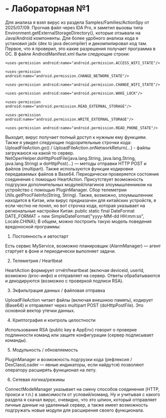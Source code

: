 # - Лабораторная №1
Для анализа я взял вирус из раздела Samples/Families/ActionSpy от 2025/07/09.
Прогнав файл через IDA Pro, я заметил вызовы типа Environment.getExternalStorageDirectory(), которые отзывали на Java/Android компоненты.
Для более удобного анализа кода я установил jadx (dex to java decompiler) и декомпилировал код там.
Первое, что я проверил, это какие разрешения получает программа в ОС. В файле AndroidManifest.xml были следующие строки:
<uses-permission android:name="android.permission.INTERNET"/>
    <uses-permission android:name="android.permission.ACCESS_NETWORK_STATE"/>

    <uses-permission android:name="android.permission.ACCESS_WIFI_STATE"/>

    <uses-permission android:name="android.permission.CHANGE_NETWORK_STATE"/>

    <uses-permission android:name="android.permission.CHANGE_WIFI_STATE"/>

    <uses-permission android:name="android.permission.WAKE_LOCK"/>

    <uses-permission android:name="android.permission.READ_EXTERNAL_STORAGE"/>

    <uses-permission android:name="android.permission.WRITE_EXTERNAL_STORAGE"/>

    <uses-permission android:name="android.permission.READ_PHONE_STATE"/>
Выходит, вирус получает полный доступ к нужным ему функциям.
Также я увидел следующие подозрительные строчки кода: UploadFileAction.go() / UploadFileAction.onNetworkReturn(...) - файлы загружаюся на какой то сервер. NetOperHelper.doHttpPostFile(java.lang.String, java.lang.String, java.lang.String) и doHttpPost(...) — методы отправки HTTP POST и файлов (multipart). Также используются функции кодировки передаваемых файлов в Base64.
Периодически проверяется состояние соединения с помощью HeartAction. Присутствует возможность подгрузки дополнительных модулей/плагинов злоумышленником на устройство с помощью PluginManager. Сбор телеметрии Utils.getProcFileInfo(String, String).
Также, возможно, злоумышленник находится в Китае, или вирус предназачен для китайских устройств, я если честно не понял, но вот строчка кода, которая указывает на региональные настройки Китая:
public static final DateFormat DATE_FORMAT = new SimpleDateFormat("yyyy-MM-dd HH:mm:ss", Locale.CHINA);
В общем, можно построить такую модель поведения вредоносной программы:
1. Постоянность и автостарт

Есть сервис MyService, возможно планировщик (AlarmManager) — агент стартует в фоне и периодически выполняет задачи.

2. Телеметрия / Heartbeat

HeartAction формирует отчёт/heartbeat (включая deviceid, userId, возможно /proc-инфо) и отправляет на сервер. Ответы обрабатываются и декодируются (возможно с проверкой подписи RSA).

3. Экфильтрация данных / файловая отправка

UploadFileAction читает файлы (включая внешнюю память), кодирует (Base64) и отправляет через multipart POST (doHttpPostFile). Это основной вектор утечки данных.

4. Криптография и контроль целостности

Использование RSA (public key в AppEnv) говорит о проверке подлинности команд или защите конфигурации (сервер подписывает команды).

5. Модульность / обновляемость

PluginManager и возможность подгрузки кода (рефлексия / DexClassLoader — явные индикаторы, если найдутся) позволяют оператору расширять функционал на лету.

6. Сетевая логика/режимы

ConnectModeManager указывает на смену способов соединения (HTTP, прокси и т.п.) в зависимости от условий/команд.
Ну и учитывая с какого раздела я скачал вирус, очевидно, что это шпион, который отправляет личные данные на удаленный сервер, а также имеет возможность подгружать новые модули для расширения своего функционала.
